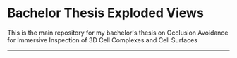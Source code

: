 # Bachelor Thesis Exploded Views
 This is the main repository for my bachelor's thesis on Occlusion Avoidance for Immersive Inspection of 3D Cell Complexes and Cell Surfaces

----

